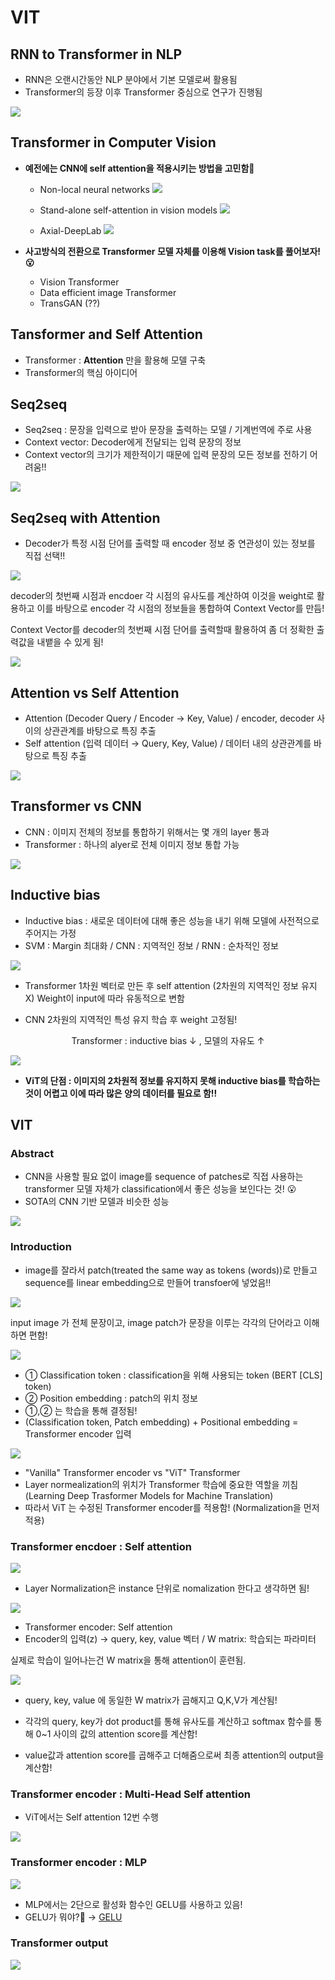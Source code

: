 # VIT

## RNN to Transformer in NLP

- RNN은 오랜시간동안 NLP 분야에서 기본 모델로써 활용됨
- Transformer의 등장 이후 Transformer 중심으로 연구가 진행됨

![](https://i.imgur.com/RltkRPP.png)

## Transformer in Computer Vision

- **예전에는 CNN에 self attention을 적용시키는 방법을 고민함🤔**
    
    - Non-local neural networks
    ![](https://i.imgur.com/tRu4EQo.png)

    - Stand-alone self-attention in vision models
    ![](https://i.imgur.com/UJbUvls.png)

    - Axial-DeepLab
    ![](https://i.imgur.com/cPdqlcj.png)


- **사고방식의 전환으로 Transformer 모델 자체를 이용해 Vision task를 풀어보자!😮**

    - Vision Transformer
    - Data efficient image Transformer
    - TransGAN (??)

## Tansformer and Self Attention
- Transformer : **Attention** 만을 활용해 모델 구축
- Transformer의 핵심 아이디어 

## Seq2seq
- Seq2seq : 문장을 입력으로 받아 문장을 출력하는 모델 / 기계번역에 주로 사용
- Context vector: Decoder에게 전달되는 입력 문장의 정보
- Context vector의 크기가 제한적이기 때문에 입력 문장의 모든 정보를 전하기 어려움!!

![](https://i.imgur.com/JpPqA6H.png)

## Seq2seq with Attention
- Decoder가 특정 시점 단어를 출력할 때 encoder 정보 중 연관성이 있는 정보를 직접 선택!!


![](https://i.imgur.com/rYU7LWw.png)


decoder의 첫번째 시점과 encdoer 각 시점의 유사도를 계산하여 이것을 weight로 활용하고 이를 바탕으로 encoder 각 시점의 정보들을 통합하여 Context Vector를 만듬! 

Context Vector를 decoder의 첫번째 시점 단어를 출력할때 활용하여 좀 더 정확한 출력값을 내뱉을 수 있게 됨!

![](https://i.imgur.com/FxFaOJi.png)

## Attention vs Self Attention
- Attention (Decoder  Query / Encoder → Key, Value) / encoder, decoder 사이의 상관관계를 바탕으로 특징 추출
- Self attention (입력 데이터 → Query, Key, Value) / 데이터 내의 상관관계를 바탕으로 특징 추출

![](https://i.imgur.com/nn15dsp.png)


## Transformer vs CNN

- CNN : 이미지 전체의 정보를 통합하기 위해서는 몇 개의 layer 통과
- Transformer : 하나의 alyer로 전체 이미지 정보 통합 가능

![](https://i.imgur.com/EPOuhxx.png)

## Inductive bias

- Inductive bias : 새로운 데이터에 대해 좋은 성능을 내기 위해 모델에 사전적으로 주어지는 가정
- SVM : Margin 최대화 / CNN : 지역적인 정보 / RNN : 순차적인 정보

![](https://i.imgur.com/Z30H2eH.png)

- Transformer
    1차원 벡터로 만든 후 self attention (2차원의 지역적인 정보 유지 X)
    Weight이 input에 따라 유동적으로 변함
    
- CNN
    2차원의 지역적인 특성 유지
    학습 후 weight 고정됨!
    
<center>Transformer : inductive bias ↓ , 모델의 자유도 ↑</center>

![](https://i.imgur.com/6kIdyZT.png)

- **ViT의 단점 : 이미지의 2차원적 정보를 유지하지 못해 inductive bias를 학습하는 것이 어렵고 이에 따라 많은 양의 데이터를 필요로 함!!**

## VIT

### Abstract

- CNN을 사용할 필요 없이 image를 sequence of patches로 직접 사용하는 transformer 모델 자체가  classification에서 좋은 성능을 보인다는 것! 😮
- SOTA의 CNN 기반 모델과 비슷한 성능

![](https://i.imgur.com/GhfNwIA.png)


### Introduction

- image를 잘라서 patch(treated the same way as tokens (words))로 만들고 sequence를 linear embedding으로 만들어 transfoer에 넣었음!!

![](https://i.imgur.com/hyFW18t.png)

input image 가 전체 문장이고, image patch가 문장을 이루는 각각의 단어라고 이해하면 편함!


![](https://i.imgur.com/jVg8t7G.png)


- ① Classification token : classification을 위해 사용되는 token (BERT [CLS] token)
- ② Position embedding : patch의 위치 정보
- ①,② 는 학습을 통해 결정됨!
- (Classification token, Patch embedding) + Positional embedding = Transformer encoder 입력



![](https://i.imgur.com/oipI8bF.png)

- "Vanilla" Transformer encoder vs "ViT" Transformer
- Layer normealization의 위치가 Transformer 학습에 중요한 역할을 끼침(Learning Deep Trasformer Models for Machine Translation)
- 따라서 ViT 는 수정된 Transformer encoder를 적용함! (Normalization을 먼저 적용)

### Transformer encdoer : Self attention

![](https://i.imgur.com/FSyBC7B.png)

- Layer Normalization은 instance 단위로 nomalization 한다고 생각하면 됨!

![](https://i.imgur.com/Y4XQkKp.png)

- Transformer encoder: Self attention
- Encoder의 입력(z) → query, key, value 벡터 / W matrix: 학습되는 파라미터

실제로 학습이 일어나는건 W matrix을 통해 attention이 훈련됨.

![](https://i.imgur.com/qqgHcN7.png)

- query, key, value 에 동일한 W matrix가 곱해지고 Q,K,V가 계산됨!

- 각각의 query, key가 dot product를 통해 유사도를 계산하고 softmax 함수를 통해 0~1 사이의 값의 attention score를 계산함!

- value값과 attention score를 곱해주고 더해줌으로써 최종 attention의 output을 계산함!


### Transformer encoder : Multi-Head Self attention

- ViT에서는 Self attention 12번 수행

![](https://i.imgur.com/QocnowL.png)


### Transformer encoder : MLP

![](https://i.imgur.com/sDT09Ay.png)

- MLP에서는 2단으로 활성화 함수인 GELU를 사용하고 있음! 
- GELU가 뭐야?🤨 → [GELU](https://arxiv.org/abs/1606.08415)

### Transformer output

![](https://i.imgur.com/SiqDtSp.png)